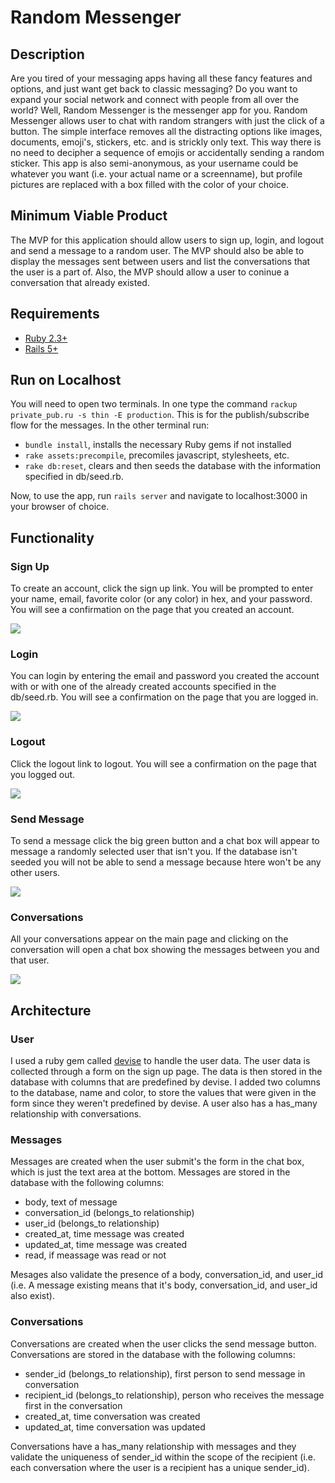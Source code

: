# Random Messenger

## Description
Are you tired of your messaging apps having all these fancy features and options, and just want get back to classic messaging? Do you want to expand your social network and connect with people from all over the world? Well, Random Messenger is the messenger app for you. Random Messenger allows user to chat with random strangers with just the click of a button. The simple interface removes all the distracting options like images, documents, emoji's, stickers, etc. and is strickly only text. This way there is no need to decipher a sequence of emojis or accidentally sending a random sticker. This app is also semi-anonymous, as your username could be whatever you want (i.e. your actual name or a screenname), but profile pictures are replaced with a box filled with the color of your choice.

## Minimum Viable Product
The MVP for this application should allow users to sign up, login, and logout and send a message to a random user. The MVP should also be able to display the messages sent between users and list the conversations that the user is a part of. Also, the MVP should allow a user to coninue a conversation that already existed.

## Requirements

* [Ruby 2.3+](https://www.ruby-lang.org/en/)
* [Rails 5+](http://rubyonrails.org)

## Run on Localhost
You will need to open two terminals. In one type the command ```rackup private_pub.ru -s thin -E production```. This is for the publish/subscribe flow for the messages. In the other terminal run:
* ```bundle install```, installs the necessary Ruby gems if not installed
* ```rake assets:precompile```, precomiles javascript, stylesheets, etc.
* ```rake db:reset```, clears and then seeds the database with the information specified in db/seed.rb.

Now, to use the app, run ```rails server``` and navigate to localhost:3000 in your browser of choice.

## Functionality
### Sign Up
To create an account, click the sign up link. You will be prompted to enter your name, email, favorite color (or any color) in hex, and your password. You will see a confirmation on the page that you created an account.

![](signup.png)

### Login
You can login by entering the email and password you created the account with or with one of the already created accounts specified in the db/seed.rb. You will see a confirmation on the page that you are logged in.

![](login.png)

### Logout
Click the logout link to logout. You will see a confirmation on the page that you logged out.

![](logout.png)

### Send Message
To send a message click the big green button and a chat box will appear to message a randomly selected user that isn't you. If the database isn't seeded you will not be able to send a message because htere won't be any other users.

![](message.png)

### Conversations
All your conversations appear on the main page and clicking on the conversation will open a chat box showing the messages between you and that user.

![](convo.png)

## Architecture
### User
I used a ruby gem called [devise](https://github.com/plataformatec/devise) to handle the user data. The user data is collected through a form on the sign up page. The data is then stored in the database with columns that are predefined by devise. I added two columns to the database, name and color, to store the values that were given in the form since they weren't predefined by devise. A user also has a has_many relationship with conversations.

### Messages
Messages are created when the user submit's the form in the chat box, which is just the text area at the bottom. Messages are stored in the database with the following columns:

* body, text of message
* conversation_id (belongs_to relationship)
* user_id (belongs_to relationship)
* created_at, time message was created
* updated_at, time message was created
* read, if meassage was read or not

Mesages also validate the presence of a body, conversation_id, and user_id (i.e. A message existing means that it's body, conversation_id, and user_id also exist).

### Conversations
Conversations are created when the user clicks the send message button. Conversations are stored in the database with the following columns:

* sender_id (belongs_to relationship), first person to send message in conversation
* recipient_id (belongs_to relationship), person who receives the message first in the conversation
* created_at, time conversation was created
* updated_at, time conversation was updated

Conversations have a has_many relationship with messages and they validate the uniqueness of sender_id within the scope of the recipient (i.e. each conversation where the user is a recipient has a unique sender_id).
